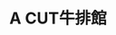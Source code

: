 ---
title: "A CUT牛排館"
description: "A CUT牛排館"
layout: shop
keywords:
  - 美食競賽
  - 台灣美食
  - 美食精選
datePublished: "2025-06-30"
dateModified: "2025-07-07"
city: "台北市"
district: "中山區"
address: "台北市中山區遼寧街177號2樓"
phone: "0225710389"
geo: "25.053122932062056, 121.5421814115792"
google_map: "https://maps.app.goo.gl/4gUzPGhf5zCV9BVr7"
footinder: "https://footinder.com.tw/%E5%8F%B0%E5%8C%97%E5%B8%82%E4%B8%AD%E5%B1%B1%E5%8D%80/32439/"
official: "https://www.ambassador-hotels.com/tc/taipei/dining/a-cut-steakhouse#story"
award:
  - name: "500盤"
    year: "2024"
    entries:
      - dishes:
          - "老饕牛排(美國頂級肋眼蓋A CUT牛排)"

---